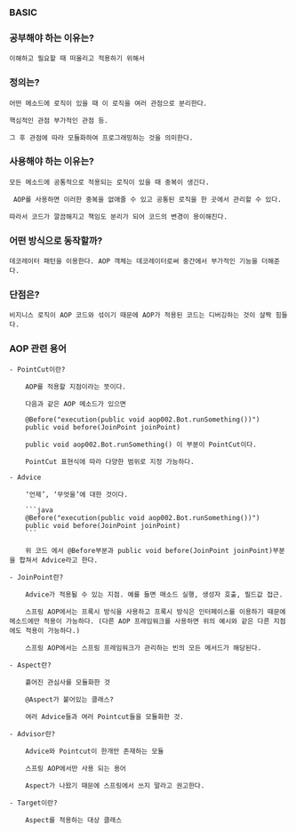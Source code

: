 ### BASIC

### 공부해야 하는 이유는?
    
    이해하고 필요할 때 떠올리고 적용하기 위해서
    
### 정의는?
    
    어떤 메소드에 로직이 있을 때 이 로직을 여러 관점으로 분리한다. 
    
    핵심적인 관점 부가적인 관점 등. 
    
    그 후 관점에 따라 모듈화하여 프로그래밍하는 것을 의미한다.
    
### 사용해야 하는 이유는?
    
    모든 메소드에 공통적으로 적용되는 로직이 있을 때 중복이 생긴다.
    
     AOP를 사용하면 이러한 중복을 없애줄 수 있고 공통된 로직을 한 곳에서 관리할 수 있다.
    
    따라서 코드가 깔끔해지고 책임도 분리가 되어 코드의 변경이 용이해진다.
    
### 어떤 방식으로 동작할까?
    
    데코레이터 패턴을 이용한다. AOP 객체는 데코레이터로써 중간에서 부가적인 기능을 더해준다.
    
### 단점은?
    
    비지니스 로직이 AOP 코드와 섞이기 때문에 AOP가 적용된 코드는 디버깅하는 것이 살짝 힘들다.
    
### AOP 관련 용어
    - PointCut이란?
        
        AOP를 적용할 지점이라는 뜻이다. 
        
        다음과 같은 AOP 메소드가 있으면
        
        @Before("execution(public void aop002.Bot.runSomething())")
        public void before(JoinPoint joinPoint)
        
        public void aop002.Bot.runSomething() 이 부분이 PointCut이다.
        
        PointCut 표현식에 따라 다양한 범위로 지정 가능하다.
        
    - Advice
        
        ‘언제’, ‘무엇을’에 대한 것이다.
        
        ```java
        @Before("execution(public void aop002.Bot.runSomething())")
        public void before(JoinPoint joinPoint)
        ```
        
        위 코드 에서 @Before부분과 public void before(JoinPoint joinPoint)부분을 합쳐서 Advice라고 한다.
        
    - JoinPoint란?
        
        Advice가 적용될 수 있는 지점. 예를 들면 매소드 실행, 생성자 호출, 필드값 접근.
        
        스프링 AOP에서는 프록시 방식을 사용하고 프록시 방식은 인터페이스를 이용하기 때문에 메소드에만 적용이 가능하다. (다른 AOP 프레임워크를 사용하면 위의 예시와 같은 다른 지점에도 적용이 가능하다.)
        
        스프링 AOP에서는 스프링 프레임워크가 관리하는 빈의 모든 메서드가 해당된다.
        
    - Aspect란?
        
        흩어진 관심사를 모듈화한 것
        
        @Aspect가 붙어있는 클래스?
        
        여러 Advice들과 여러 Pointcut들을 모듈화한 것.
        
    - Advisor란?
        
        Advice와 Pointcut이 한개만 존재하는 모듈
        
        스프링 AOP에서만 사용 되는 용어
        
        Aspect가 나왔기 때문에 스프링에서 쓰지 말라고 권고한다.
        
    - Target이란?
        
        Aspect를 적용하는 대상 클래스